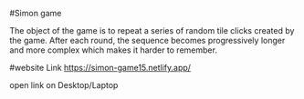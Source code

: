 #Simon game

The object of the game is to repeat a series of random tile clicks created by the game. After each round, the sequence becomes progressively longer and more complex which makes it harder to remember.

#website Link
https://simon-game15.netlify.app/

open link on Desktop/Laptop
